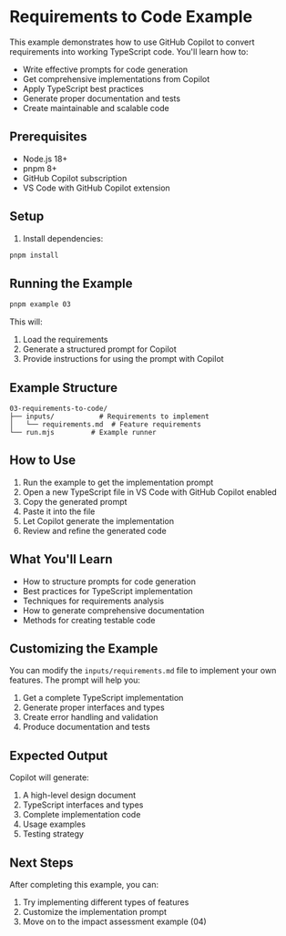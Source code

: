 # Requirements to Code Example

This example demonstrates how to use GitHub Copilot to convert requirements into working TypeScript code. You'll learn how to:
- Write effective prompts for code generation
- Get comprehensive implementations from Copilot
- Apply TypeScript best practices
- Generate proper documentation and tests
- Create maintainable and scalable code

## Prerequisites

- Node.js 18+
- pnpm 8+
- GitHub Copilot subscription
- VS Code with GitHub Copilot extension

## Setup

1. Install dependencies:
```bash
pnpm install
```

## Running the Example

```bash
pnpm example 03
```

This will:
1. Load the requirements
2. Generate a structured prompt for Copilot
3. Provide instructions for using the prompt with Copilot

## Example Structure

```
03-requirements-to-code/
├── inputs/           # Requirements to implement
│   └── requirements.md  # Feature requirements
└── run.mjs         # Example runner
```

## How to Use

1. Run the example to get the implementation prompt
2. Open a new TypeScript file in VS Code with GitHub Copilot enabled
3. Copy the generated prompt
4. Paste it into the file
5. Let Copilot generate the implementation
6. Review and refine the generated code

## What You'll Learn

- How to structure prompts for code generation
- Best practices for TypeScript implementation
- Techniques for requirements analysis
- How to generate comprehensive documentation
- Methods for creating testable code

## Customizing the Example

You can modify the `inputs/requirements.md` file to implement your own features. The prompt will help you:
1. Get a complete TypeScript implementation
2. Generate proper interfaces and types
3. Create error handling and validation
4. Produce documentation and tests

## Expected Output

Copilot will generate:
1. A high-level design document
2. TypeScript interfaces and types
3. Complete implementation code
4. Usage examples
5. Testing strategy

## Next Steps

After completing this example, you can:
1. Try implementing different types of features
2. Customize the implementation prompt
3. Move on to the impact assessment example (04) 